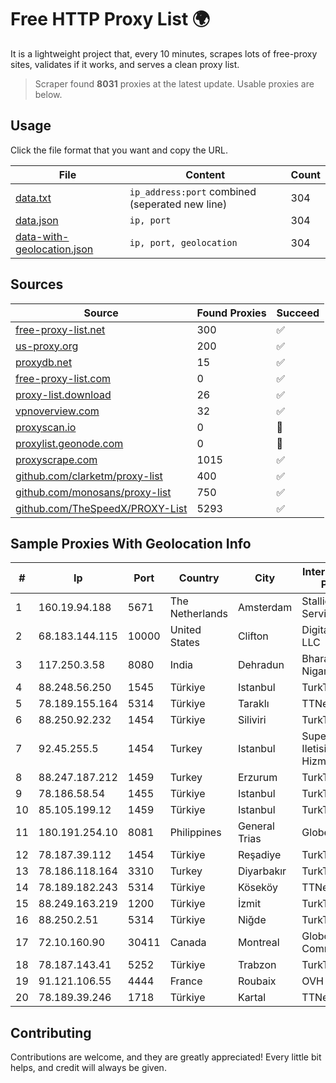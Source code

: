 
# Free HTTP Proxy List 🌍

It is a lightweight project that, every 10 minutes, scrapes lots of free-proxy sites, validates if it works, and serves a clean proxy list.


> Scraper found **8031** proxies at the latest update. Usable proxies are below.

## Usage

Click the file format that you want and copy the URL.


|File|Content|Count|
|----|-------|-----|
|[data.txt](https://raw.githubusercontent.com/themiralay/Proxy-List-World/master/data.txt)|`ip_address:port` combined (seperated new line)|304|
|[data.json](https://raw.githubusercontent.com/themiralay/Proxy-List-World/master/data.json)|`ip, port`|304|
|[data-with-geolocation.json](https://raw.githubusercontent.com/themiralay/Proxy-List-World/master/data-with-geolocation.json)|`ip, port, geolocation`|304|

## Sources

|Source|Found Proxies|Succeed|
|------|-------------|-------|
|[free-proxy-list.net](https://free-proxy-list.net)|300|✅|
|[us-proxy.org](https://www.us-proxy.org)|200|✅|
|[proxydb.net](http://proxydb.net)|15|✅|
|[free-proxy-list.com](https://free-proxy-list.com/?page=&port=&type%5B%5D=http&type%5B%5D=https&up_time=0&search=Search)|0|✅|
|[proxy-list.download](https://www.proxy-list.download/HTTP)|26|✅|
|[vpnoverview.com](https://vpnoverview.com/privacy/anonymous-browsing/free-proxy-servers)|32|✅|
|[proxyscan.io](https://www.proxyscan.io)|0|🚫|
|[proxylist.geonode.com](https://proxylist.geonode.com/api/proxy-list?limit=300&page=1&sort_by=lastChecked&sort_type=desc&protocols=http,https)|0|🚫|
|[proxyscrape.com](https://api.proxyscrape.com/v2/?request=displayproxies&protocol=http&timeout=10000&country=all&ssl=all&anonymity=all)|1015|✅|
|[github.com/clarketm/proxy-list](https://raw.githubusercontent.com/clarketm/proxy-list/master/proxy-list-raw.txt)|400|✅|
|[github.com/monosans/proxy-list](https://raw.githubusercontent.com/monosans/proxy-list/main/proxies/http.txt)|750|✅|
|[github.com/TheSpeedX/PROXY-List](https://raw.githubusercontent.com/TheSpeedX/PROXY-List/master/http.txt)|5293|✅|


## Sample Proxies With Geolocation Info

|#|Ip|Port|Country|City|Internet Service Provider|
|-|--|----|-------|----|-------------------------|
|1|160.19.94.188|5671|The Netherlands|Amsterdam|Stallion Network Services Limited|
|2|68.183.144.115|10000|United States|Clifton|DigitalOcean, LLC|
|3|117.250.3.58|8080|India|Dehradun|Bharat Sanchar Nigam Ltd|
|4|88.248.56.250|1545|Türkiye|Istanbul|TurkTelecom|
|5|78.189.155.164|5314|Türkiye|Taraklı|TTNet A.S.|
|6|88.250.92.232|1454|Türkiye|Siliviri|TurkTelecom|
|7|92.45.255.5|1454|Turkey|Istanbul|Superonline Iletisim Hizmetleri A.S.|
|8|88.247.187.212|1459|Turkey|Erzurum|TurkTelecom|
|9|78.186.58.54|1455|Türkiye|Istanbul|TurkTelecom|
|10|85.105.199.12|1459|Türkiye|Istanbul|TurkTelecom|
|11|180.191.254.10|8081|Philippines|General Trias|Globe Telecom|
|12|78.187.39.112|1454|Türkiye|Reşadiye|TurkTelecom|
|13|78.186.118.164|3310|Turkey|Diyarbakır|TurkTelecom|
|14|78.189.182.243|5314|Türkiye|Köseköy|TTNet A.S.|
|15|88.249.163.219|1200|Türkiye|İzmit|TurkTelecom|
|16|88.250.2.51|5314|Türkiye|Niğde|TurkTelecom|
|17|72.10.160.90|30411|Canada|Montreal|GloboTech Communications|
|18|78.187.143.41|5252|Türkiye|Trabzon|TurkTelecom|
|19|91.121.106.55|4444|France|Roubaix|OVH SAS|
|20|78.189.39.246|1718|Türkiye|Kartal|TTNet A.S.|



## Contributing

Contributions are welcome, and they are greatly appreciated! Every
little bit helps, and credit will always be given.

